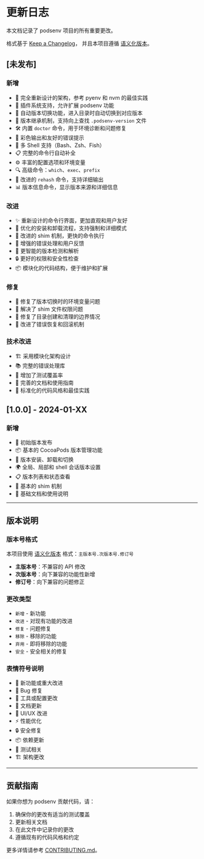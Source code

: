 # 更新日志

本文档记录了 podsenv 项目的所有重要更改。

格式基于 [Keep a Changelog](https://keepachangelog.com/zh-CN/1.0.0/)，
并且本项目遵循 [语义化版本](https://semver.org/lang/zh-CN/)。

## [未发布]

### 新增
- 🚀 完全重新设计的架构，参考 pyenv 和 nvm 的最佳实践
- 🧩 插件系统支持，允许扩展 podsenv 功能
- 🎯 自动版本切换功能，进入目录时自动切换到对应版本
- 📁 版本继承机制，支持向上查找 `.podsenv-version` 文件
- 🛠️ 内置 `doctor` 命令，用于环境诊断和问题修复
- 🎨 彩色输出和友好的错误提示
- 🐚 多 Shell 支持（Bash、Zsh、Fish）
- 📋 完整的命令行自动补全
- ⚙️ 丰富的配置选项和环境变量
- 🔍 高级命令：`which`、`exec`、`prefix`
- 🔄 改进的 `rehash` 命令，支持详细输出
- 📊 版本信息命令，显示版本来源和详细信息

### 改进
- ✨ 重新设计的命令行界面，更加直观和用户友好
- 🚀 优化的安装和卸载流程，支持强制和详细模式
- 🔧 改进的 shim 机制，更快的命令执行
- 📝 增强的错误处理和用户反馈
- 🎯 更智能的版本检测和解析
- 🔒 更好的权限和安全性检查
- 📦 模块化的代码结构，便于维护和扩展

### 修复
- 🐛 修复了版本切换时的环境变量问题
- 🔧 解决了 shim 文件权限问题
- 📁 修复了目录创建和清理的边界情况
- 🔄 改进了错误恢复和回滚机制

### 技术改进
- 🏗️ 采用模块化架构设计
- 📚 完整的错误处理库
- 🧪 增加了测试覆盖率
- 📖 完善的文档和使用指南
- 🔧 标准化的代码风格和最佳实践

## [1.0.0] - 2024-01-XX

### 新增
- 🎉 初始版本发布
- 📦 基本的 CocoaPods 版本管理功能
- 🔄 版本安装、卸载和切换
- 🌍 全局、局部和 shell 会话版本设置
- 📋 版本列表和状态查看
- 🔧 基本的 shim 机制
- 📝 基础文档和使用说明

---

## 版本说明

### 版本号格式

本项目使用 [语义化版本](https://semver.org/lang/zh-CN/) 格式：`主版本号.次版本号.修订号`

- **主版本号**：不兼容的 API 修改
- **次版本号**：向下兼容的功能性新增
- **修订号**：向下兼容的问题修正

### 更改类型

- `新增` - 新功能
- `改进` - 对现有功能的改进
- `修复` - 问题修复
- `移除` - 移除的功能
- `弃用` - 即将移除的功能
- `安全` - 安全相关的修复

### 表情符号说明

- 🚀 新功能或重大改进
- 🐛 Bug 修复
- 🔧 工具或配置更改
- 📝 文档更新
- 🎨 UI/UX 改进
- ⚡ 性能优化
- 🔒 安全修复
- 📦 依赖更新
- 🧪 测试相关
- 🏗️ 架构更改

---

## 贡献指南

如果你想为 podsenv 贡献代码，请：

1. 确保你的更改有适当的测试覆盖
2. 更新相关文档
3. 在此文件中记录你的更改
4. 遵循现有的代码风格和约定

更多详情请参考 [CONTRIBUTING.md](CONTRIBUTING.md)。